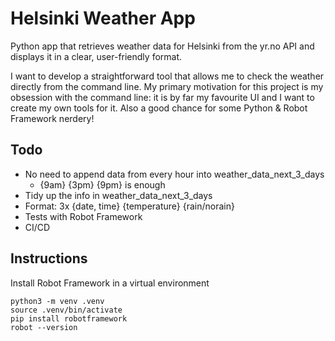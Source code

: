 # Helsinki Weather App

Python app that retrieves weather data for Helsinki from the yr.no API and displays it in a clear, user-friendly format.

I want to develop a straightforward tool that allows me to check the weather directly from the command line. My primary motivation for this project is my obsession with the command line: it is by far my favourite UI and I want to create my own tools for it. Also a good chance for some Python & Robot Framework nerdery!

## Todo

- No need to append data from every hour into weather_data_next_3_days
  - {9am} {3pm} {9pm} is enough
- Tidy up the info in weather_data_next_3_days
- Format: 3x {date, time} {temperature} {rain/norain}
- Tests with Robot Framework
- CI/CD

## Instructions

Install Robot Framework in a virtual environment

```
python3 -m venv .venv
source .venv/bin/activate
pip install robotframework
robot --version
```